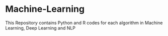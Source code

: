 # Machine-Learning
This Repository contains Python and R codes for each algorithm in Machine Learning, Deep Learning and NLP 
